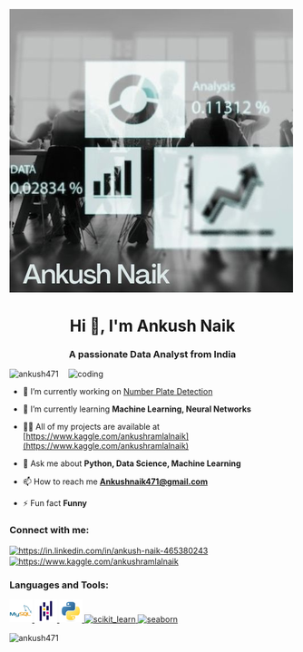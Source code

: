 ![logo](https://github.com/Ankush471/Ankush471/blob/main/cop1.jpg)
<h1 align="center">Hi 👋, I'm Ankush Naik</h1>
<h3 align="center">A passionate Data Analyst from India</h3>

<img align="right" alt="coding" width="400" src="https://datasciencedegree.wisconsin.edu/wp-content/uploads/2020/10/ds-featured-image.png">

<p align="left"> <img src="https://komarev.com/ghpvc/?username=ankush471&label=Profile%20views&color=0e75b6&style=flat" alt="ankush471" /> </p>

- 🔭 I’m currently working on [Number Plate Detection](https://www.kaggle.com/code/ankushramlalnaik/stroke-prediction-2022)

- 🌱 I’m currently learning **Machine Learning, Neural Networks**

- 👨‍💻 All of my projects are available at [https://www.kaggle.com/ankushramlalnaik](https://www.kaggle.com/ankushramlalnaik)

- 💬 Ask me about **Python, Data Science, Machine Learning**

- 📫 How to reach me **Ankushnaik471@gmail.com**

- ⚡ Fun fact **Funny**

<h3 align="left">Connect with me:</h3>
<p align="left">
<a href="https://linkedin.com/in/https://in.linkedin.com/in/ankush-naik-465380243" target="blank"><img align="center" src="https://raw.githubusercontent.com/rahuldkjain/github-profile-readme-generator/master/src/images/icons/Social/linked-in-alt.svg" alt="https://in.linkedin.com/in/ankush-naik-465380243" height="30" width="40" /></a>
<a href="https://kaggle.com/https://www.kaggle.com/ankushramlalnaik" target="blank"><img align="center" src="https://raw.githubusercontent.com/rahuldkjain/github-profile-readme-generator/master/src/images/icons/Social/kaggle.svg" alt="https://www.kaggle.com/ankushramlalnaik" height="30" width="40" /></a>
</p>

<h3 align="left">Languages and Tools:</h3>
<p align="left"> <a href="https://www.mysql.com/" target="_blank" rel="noreferrer"> <img src="https://raw.githubusercontent.com/devicons/devicon/master/icons/mysql/mysql-original-wordmark.svg" alt="mysql" width="40" height="40"/> </a> <a href="https://pandas.pydata.org/" target="_blank" rel="noreferrer"> <img src="https://raw.githubusercontent.com/devicons/devicon/2ae2a900d2f041da66e950e4d48052658d850630/icons/pandas/pandas-original.svg" alt="pandas" width="40" height="40"/> </a> <a href="https://www.python.org" target="_blank" rel="noreferrer"> <img src="https://raw.githubusercontent.com/devicons/devicon/master/icons/python/python-original.svg" alt="python" width="40" height="40"/> </a> <a href="https://scikit-learn.org/" target="_blank" rel="noreferrer"> <img src="https://upload.wikimedia.org/wikipedia/commons/0/05/Scikit_learn_logo_small.svg" alt="scikit_learn" width="40" height="40"/> </a> <a href="https://seaborn.pydata.org/" target="_blank" rel="noreferrer"> <img src="https://seaborn.pydata.org/_images/logo-mark-lightbg.svg" alt="seaborn" width="40" height="40"/> </a> </p>

<p><img align="center" src="https://github-readme-stats.vercel.app/api/top-langs?username=ankush471&show_icons=true&locale=en&layout=compact" alt="ankush471" /></p>
